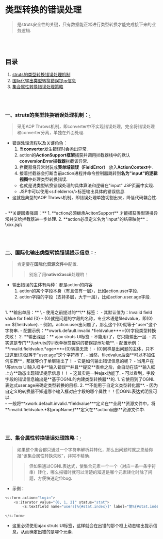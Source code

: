 # 类型转换的错误处理
> 是struts安全性的关键，只有数据能正常进行类型转换才能完成接下来的业务逻辑.

<br><br>

## 目录
1. [struts的类型转换错误处理机制]()
2. [国际化输出类型转换错误提示信息]()
3. [集合属性转换错误处理策略]()

<br><br>

### 一、struts的类型转换错误处理机制：[·](#目录)
> 采用AOP Throws机制，即converter中不实现错误处理，完全将错误处理和converter分离，单独在外面处理.

- 错误处理流程以及关键角色：
  1. 当**converter**发生错误时会抛出异常.
  2. action的**ActionSupport框架**捕获并调用拦截器栈中的默认**conversionError拦截器**拦截该异常.
  3. 拦截器将异常封装成**表单域错误（FieldError）** 放入**ActionContext**中.
  4. 接着拦截器会打断当前action进程并命令控制器跳转到**名为"input"的逻辑视图**中处理类型转换错误.
    - 也就是说类型转换错误处理的具体算法和逻辑在"input" JSP页面中实现.
    - JSP中可以使用\<s:fielderror/\>标签输出具体的错误信息.
- 这就是典型的AOP Throws机制，即错误处理单独切割出来，降低代码耦合性.

<br>
- **关键因素强调：**
  1. **action必须继承AcitonSupport** 才能捕获类型转换异常并交给拦截器进一步处理.
  2. **action必须定义名为"input"的结果映射**：\<result name="input"\>xxx.jsp\</result\>

<br><br>

### 二、国际化输出类型转换错误提示信息：[·](#目录)
> 肯定要在**国际化资源文件**中配置.
>> 别忘了用**native2ascii**处理哟！

- 输出错误的主体有两种：都是action的内容
  1. action的某个字段本身（有且仅有一层），比如action.user字段.
  2. action字段的字段（支持多层，大于一层），比如action.user.age字段.

<br>
1. **输出单层：** \<s:filederror/\>
  - 使用之前提过的**\<s:filederror/\>** 标签：
    - 其默认值为：Invalid field value for field {0}
        - {0}就是问题的字段的名称，专业术语是filedvalue，即{0} == ${fieldvalue}.
        - 例如，action.user出问题了，那么这个{0}就等于"user"这个字符串.
  - 配置示例：**xwork.default.invalid.*fieldvalue***={0}字段类型转换失败！
2. **输出深层：** ajax struts UI标签
  - 不能用\<s:filederror/\>了，它只能输出一层.
  - 其实这是专门**为struts的UI表单标签提供的错误提示功能**.
  - 配置示例：**invalid.fieldvalue.*age***={0}转换无效！
    - {0}同样是出问题的主体，只不过这里{0}就等于"user.age"这个字符串了.
    - 当然，filedvalue后面**可以不加任何东西**，那就等价于单层输出了！
  - 它是如何输出错误信息的呢？
    - 当用户在\<s:textfield name="user.age" label="年龄"/\>等struts UI输入框中**输入错误**并且**提交**表单之后，会自动在该**输入框上方**动态出现错误提示信息！！
    - 这其实是一种ajax功能了.
  - 可以看到，字段字段的错误信息输出是**基于OGNL的内建类型转换器**的.
    1. 它使用到了OGNL表达式user.age来确定类型转换的目标.
    2. **不能用于自定义类型转化器**.
      - 因为自定义的转换器不知道哪个输入框对应字段的哪个属性！！但OGNL表达式明显可以.

<br>
- 一般将**xwork.default.invalid.*fieldvalue***定义在**全局**资源文件中，将**invalid.fieldvalue.*${propName}***定义在**action局部**资源文件中.

<br><br>

### 三、集合属性转换错误处理策略：[·](#目录)
> 如果整个集合都只通过一个字符串解析并转化，那么出问题时就之恩给你报“该集合属性转换失败”，非常不精确.
>> 但如果通过OGNL表达式，使集合元素一个一个（对应一条一条字符串）转化，哪么报错时就可以清楚的知道是哪个元素转化时除了问题，方便快速定位bug.

- 示例：

```js
<s:form action="login">
    <s:iterator value="{0, 1, 2}" status="stat">
        <s:textfield name="users[%{#stat.index}]" label="第%{#stat.index}个用户信息" />
    ...
</s:form>
```

- 这里必须使用ajax struts UI标签，这样就会在出错的那个框上动态输出提示信息，从而确定出错的是哪个元素.
